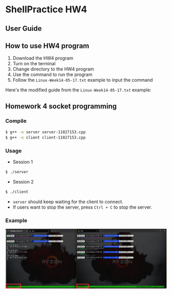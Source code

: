 # ShellPractice HW4
## User Guide

How to use HW4 program
---
1. Download the HW4 program
2. Turn on the terminal
3. Change directory to the HW4 program
4. Use the command to run the program
5. Follow the `Linux-Week14-05-17.txt`  example to input the command

Here's the modified guide from the `Linux-Week14-05-17.txt` example:  

Homework 4  socket programming 
---

### Compile
```bash
$ g++ -o server server-11027153.cpp
$ g++ -o client client-11027153.cpp
```

### Usage
- Session 1
```bash
$ ./server
```

- Session 2
```bash
$ ./client
```

- `server` should keep waiting for the client to connect.
- If users want to stop the server, press `Ctrl + C` to stop the server.

### Example

![](ShellPractice_HW4_example.png)
